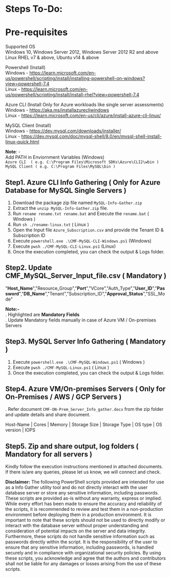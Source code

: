 # Steps To-Do:

# Pre-requisites
Supported OS<br />
Windows 10, Windows Server 2012, Windows Server 2012 R2 and above
Linux RHEL v7 & above, Ubuntu v14 & above

Powershell (Install)<br /> 
Windows - https://learn.microsoft.com/en-us/powershell/scripting/install/installing-powershell-on-windows?view=powershell-7.4<br /> 
Linux   - https://learn.microsoft.com/en-us/powershell/scripting/install/install-rhel?view=powershell-7.4<br /> 

Azure CLI (Install Only for Azure workloads like single server assessments)<br /> 
Windows - https://aka.ms/installazurecliwindows <br />
Linux   - https://learn.microsoft.com/en-us/cli/azure/install-azure-cli-linux/<br /> 

MySQL Client (Install)<br />
Windows - https://dev.mysql.com/downloads/installer/<br />
Linux   - https://dev.mysql.com/doc/mysql-shell/8.0/en/mysql-shell-install-linux-quick.html<br />

 **Note**: - <br />
Add PATH in Enviornment Variables (Windows)<br />
`Azure CLI  ( e.g. C:\Program Files\Microsoft SDKs\Azure\CLI2\wbin )`<br />
`MySQL Client ( e.g. C:\Program Files\MySQL\bin )`<br />

## Step1. Azure CLI Info Gathering ( Only for Azure Database for MySQL Single Servers )
1.	Download the package zip file named `MySQL-Info-Gather.zip`
2.	Extract the `unzip MySQL-Info-Gather.zip` file.
3.	Run `rename rename.txt rename.bat` and Execute the `rename.bat` ( Windows ) 
4.  Run `sh ./rename-linux.txt` ( Linux )
5.	Open the Input file `Azure_Subscription.csv` and provide the Tenant ID & Subscription ID 
6.	Execute `powershell.exe .\CMF-MySQL-CLI-Windows.ps1` (Windows)
7.  Execute `pwsh ./CMF-MySQL-CLI-Linux.ps1` (Linux)
8.	Once the execution completed, you can check the output & Logs folder.

## Step2. Update CMF_MySQL_Server_Input_file.csv ( Mandatory )
"**Host_Name**","Resource_Group","**Port**","VCore","Auth_Type","**User_ID**","**Password**","**DB_Name**","Tenant","Subscription_ID","**Approval_Status**","SSL_Mode"

**Note:-**<br />
. Highlighted are **Mandatory Fields**<br />
. Update Mandatory fields manually in case of Azure VM / On-premises Servers <br />

## Step3. MySQL Server Info Gathering ( Mandatory )
1.	Execute `powershell.exe .\CMF-MySQL-Windows.ps1` ( Windows )
2.  Execute `pwsh ./CMF-MySQL-Linux.ps1` ( Linux )
3.	Once the execution completed, you can check the output & Logs folder.

## Step4. Azure VM/On-premises Servers  ( Only for On-Premises / AWS  / GCP Servers )
. Refer document `CMF-ON-Prem_Server_Info_gather.docx` from the zip folder and update details and share document.<br />

Host-Name  | Cores | Memory | Storage Size | Storage Type | OS type | OS version | IOPS 

## Step5. Zip and share output, log folders ( Mandatory for all servers ) 
Kindly follow the execution instructions mentioned in attached documents. 
If there is/are any queries, please let us know, we will connect and check.


**Disclaimer:**
The following PowerShell scripts provided are intended for use as a Info Gather utility tool and do not directly interact with the user database server or store any sensitive information, including passwords. These scripts are provided as-is without any warranty, express or implied.
While every effort has been made to ensure the accuracy and reliability of the scripts, it is recommended to review and test them in a non-production environment before deploying them in a production environment.
It is important to note that these scripts should not be used to directly modify or interact with the database server without proper understanding and consideration of potential impacts on the server and data integrity.
Furthermore, these scripts do not handle sensitive information such as passwords directly within the script. It is the responsibility of the user to ensure that any sensitive information, including passwords, is handled securely and in compliance with organizational security policies.
By using these scripts, you acknowledge and agree that the authors and contributors shall not be liable for any damages or losses arising from the use of these scripts.
